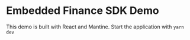 # Embedded Finance SDK Demo

This demo is built with React and Mantine. Start the application with `yarn dev`
